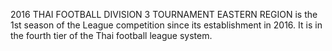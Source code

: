 2016 THAI FOOTBALL DIVISION 3 TOURNAMENT EASTERN REGION is the 1st season of the League competition since its establishment in 2016. It is in the fourth tier of the Thai football league system.
